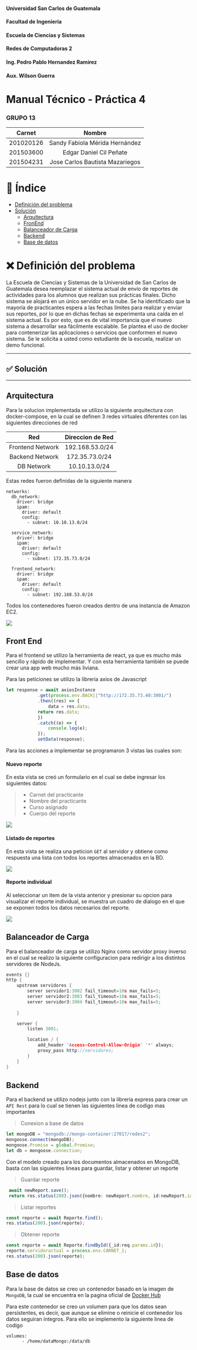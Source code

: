 #### Universidad San Carlos de Guatemala
#### Facultad de Ingenieria
#### Escuela de Ciencias y Sistemas
#### Redes de Computadoras 2
#### Ing. Pedro Pablo Hernandez Ramirez
#### Aux. Wilson Guerra

# Manual Técnico - Práctica 4

### GRUPO 13

|Carnet   |Nombre                         |
|:---:|:---:|
|201020126|Sandy Fabiola Mérida Hernández |
|201503600|Edgar Daniel Cil Peñate        |
|201504231|Jose Carlos Bautista Mazariegos|

# :bookmark_tabs: Índice

- [Definición del problema](#:x:-Definición-del-problema)
- [Solución](#:white_check_mark:-Solución)
  - [Arquitectura](#Arquitectura) 
  - [FronEnd](#Frontend)
  - [Balanceador de Carga](#BalanceadorCarga)
  - [Backend](#Backend)
  - [Base de datos](#DB)

# :x: Definición del problema
La Escuela de Ciencias y Sistemas de la Universidad de San Carlos de Guatemala desea
reemplazar el sistema actual de envío de reportes de actividades para los alumnos que
realizan sus prácticas finales. Dicho sistema se alojará en un único servidor en la nube. Se
ha identificado que la mayoría de practicantes espera a las fechas límites para realizar y
enviar sus reportes, por lo que en dichas fechas se experimenta una caída en el sistema
actual. Es por esto, que es de vital importancia que el nuevo sistema a desarrollar sea
fácilmente escalable. Se plantea el uso de docker para contenerizar las aplicaciones o
servicios que conformen el nuevo sistema. Se le solicita a usted como estudiante de la
escuela, realizar un demo funcional.

------
## :white_check_mark: Solución
------
## **Arquitectura**
Para la solucion implementada se utilizo la siguiente arquitectura con docker-compose, en la cual se definen 3 redes virtuales diferentes con las siguientes direcciones de red

|Red   |Direccion de Red                         |
|:---:|:---:|
|Frontend Network|192.168.53.0/24 |
|Backend Network|172.35.73.0/24        |
|DB Network|10.10.13.0/24|

Estas redes fueron definidas de la siguiente manera
```docker
networks:
  db_network:
    driver: bridge
    ipam:
      driver: default
      config:
        - subnet: 10.10.13.0/24

  service_network:
    driver: bridge
    ipam:
      driver: default
      config:
        - subnet: 172.35.73.0/24

  frontend_network:
    driver: bridge
    ipam:
      driver: default
      config:
        - subnet: 192.168.53.0/24
```

Todos los contenedores fueron creados dentro de una instancia de Amazon EC2.

![](/images/Arquitectura.png)

## **Front End**
Para el frontend se utilizo la herramienta de react, ya que es mucho más sencillo y rápido de implementar. Y con esta herramienta también se puede crear una app web mucho más liviana. 

Para las peticiones se utilizo la libreria axios de Javascript

```javascript
let response = await axiosInstance
            .get(process.env.BACK||"http://172.35.73.40:3001/")
            .then((res) => {                
                data = res.data;                
            return res.data;
            })
            .catch((e) => {
                console.log(e);
            });
            setData(response);
```

Para las acciones a implementar se programaron 3 vistas las cuales son:

#### **Nuevo reporte**
En esta vista se creó un formulario en el cual se debe ingresar los siguientes datos:

> - Carnet del practicante
>  - Nombre del practicante
>  - Curso asignado
>  - Cuerpo del reporte

![](/images/NewRep.png)

#### **Listado de reportes**
En esta vista se realiza una peticion `GET` al servidor y obtiene como respuesta una lista con todos los reportes almacenados en la BD.

![](/images/ListadoRep.png)

#### **Reporte individual**
Al seleccionar un item de la vista anterior y presionar su opcion para visualizar el reporte individual, se muestra un cuadro de dialogo en el que se exponen todos los datos necesarios del reporte.

![](/images/IndRep.png)

## **Balanceador de Carga**
Para el balanceador de carga se utilizo Nginx como servidor proxy inverso en el cual se realizo la siguiente configuracion para redirigir a los distintos servidores de NodeJs.

```c
events {}
http {
    upstream servidores {
        server servidor1:3002 fail_timeout=10s max_fails=5;
        server servidor2:3003 fail_timeout=10s max_fails=5;
        server servidor3:3004 fail_timeout=10s max_fails=5;
        
    }

    server {
        listen 3001;

        location / {
            add_header 'Access-Control-Allow-Origin' '*' always;
            proxy_pass http://servidores;
        }
    }
}
```

## **Backend**
Para el backend se utilizo nodejs junto con la libreria express para crear un `API Rest` para lo cual se tienen las siguientes linea de codigo mas importantes

> Conexion a base de datos
```typescript
let mongoDB = "mongodb://mongo-container:27017/redes2";
mongoose.connect(mongoDB);
mongoose.Promise = global.Promise;
let db = mongoose.connection;
```
Con el modelo creado para los documentos almacenados en MongoDB, basta con las siguientes lineas para guardar, listar y obtener un reporte

> Guardar reporte
```typescript
 await newReport.save();
 return res.status(200).json({nombre: newReport.nombre, id:newReport.id, date:newReport.createdAt})
```

> Listar reportes
```typescript
const reporte = await Reporte.find();
res.status(200).json(reporte);
```

> Obtener reporte
```typescript
const reporte = await Reporte.findById({_id:req.params.id});
reporte.servidoractual = process.env.CARNET_1;
res.status(200).json(reporte);
```

## **Base de datos**
Para la base de datos se creo un contenedor basado en la imagen de `MongoDB`, la cual se encuentra en la pagina oficial de [Docker Hub](https://hub.docker.com/_/mongo)

Para este contenedor se creo un volumen para que los datos sean persistentes, es decir, que aunque se elimine o reinicie el contenedor los datos seguiran integros. Para ello se implemento la siguiente linea de codigo

```docker
volumes:
      - /home/dataMongo:/data/db
```
